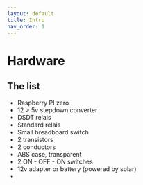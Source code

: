 ```yaml
---
layout: default
title: Intro
nav_order: 1
---
```


# Hardware

## The list
- Raspberry PI zero
- 12 > 5v stepdown converter
- DSDT relais
- Standard relais
- Small breadboard switch
- 2 transistors
- 2 conductors
- ABS case, transparent
- 2 ON - OFF - ON switches
- 12v adapter or battery (powered by solar)
- 
